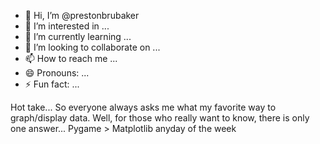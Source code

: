 - 👋 Hi, I’m @prestonbrubaker
- 👀 I’m interested in ...
- 🌱 I’m currently learning ...
- 💞️ I’m looking to collaborate on ...
- 📫 How to reach me ...
- 😄 Pronouns: ...
- ⚡ Fun fact: ...


Hot take... So everyone always asks me what my favorite way to graph/display data. Well, for those who really want to know, there is only one answer... Pygame > Matplotlib anyday of the week


<!---
prestonbrubaker/prestonbrubaker is a ✨ special ✨ repository because its `README.md` (this file) appears on your GitHub profile.
You can click the Preview link to take a look at your changes.
--->
